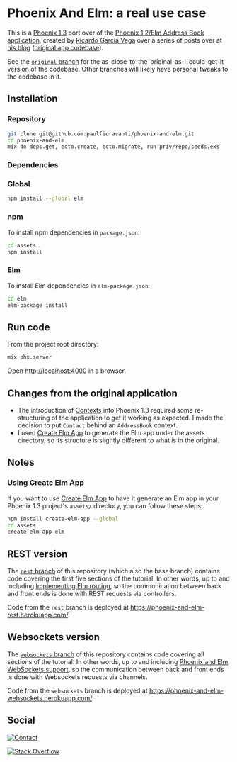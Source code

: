 # Phoenix And Elm: a real use case

This is a [Phoenix 1.3][] port over of the
[Phoenix 1.2/Elm Address Book application][], created by
[Ricardo García Vega][] over a series of posts over at
[his blog][codeloveandboards] ([original app codebase][]).

See the [`original` branch][] for the as-close-to-the-original-as-I-could-get-it
version of the codebase. Other branches will likely have personal tweaks to the
codebase in it.

## Installation

### Repository

```sh
git clone git@github.com:paulfioravanti/phoenix-and-elm.git
cd phoenix-and-elm
mix do deps.get, ecto.create, ecto.migrate, run priv/repo/seeds.exs
```

### Dependencies

### Global

```sh
npm install --global elm
```

### npm

To install npm dependencies in `package.json`:

```sh
cd assets
npm install
```

### Elm

To install Elm dependencies in `elm-package.json`:

```sh
cd elm
elm-package install
```

## Run code

From the project root directory:

```sh
mix phx.server
```

Open <http://localhost:4000> in a browser.

## Changes from the original application

- The introduction of [Contexts][] into Phoenix 1.3 required some re-structuring
  of the application to get it working as expected. I made the decision to put
  `Contact` behind an `AddressBook` context.
- I used [Create Elm App][] to generate the Elm app under the assets directory,
  so its structure is slightly different to what is in the original.

## Notes

### Using Create Elm App

If you want to use [Create Elm App][] to have it generate an Elm app in your
Phoenix 1.3 project's `assets/` directory, you can follow these steps:

```sh
npm install create-elm-app --global
cd assets
create-elm-app elm
```

## REST version

The [`rest` branch][] of this repository (which also the base branch) contains
code covering the first five sections of the tutorial. In other words, up to and
including [Implementing Elm routing][], so the communication between back
and front ends is done with REST requests via controllers.

Code from the `rest` branch is deployed at
<https://phoenix-and-elm-rest.herokuapp.com/>.

## Websockets version

The [`websockets` branch][] of this repository contains code covering all
sections of the tutorial. In other words, up to and including
[Phoenix and Elm WebSockets support][], so the communication between back and
front ends is done with Websockets requests via channels.

Code from the `websockets` branch is deployed at
<https://phoenix-and-elm-websockets.herokuapp.com/>.

## Social

[![Contact][twitter-badge]][twitter-url]

[![Stack Overflow][stackoverflow-badge]][stackoverflow-url]

[codeloveandboards]: http://codeloveandboards.com/
[Contexts]: https://hexdocs.pm/phoenix/contexts.html
[Create Elm App]: https://github.com/halfzebra/create-elm-app
[Implementing Elm routing]: http://codeloveandboards.com/blog/2017/03/07/phoenix-and-elm-a-real-use-case-pt-5/
[`original` branch]: https://github.com/paulfioravanti/phoenix-and-elm/tree/original
[original app codebase]: https://github.com/bigardone/phoenix-and-elm
[Phoenix 1.2/Elm Address Book application]: http://codeloveandboards.com/blog/2017/02/02/phoenix-and-elm-a-real-use-case-pt-1/
[Phoenix 1.3]: http://phoenixframework.org/blog/phoenix-1-3-0-released
[Phoenix and Elm WebSockets support]: http://codeloveandboards.com/blog/2017/03/19/phoenix-and-elm-a-real-use-case-pt-6/
[Ricardo García Vega]: https://twitter.com/bigardone
[`rest` branch]: https://github.com/paulfioravanti/phoenix-and-elm/tree/rest
[stackoverflow-badge]: http://stackoverflow.com/users/flair/567863.png
[stackoverflow-url]: http://stackoverflow.com/users/567863/paul-fioravanti
[twitter-badge]: https://img.shields.io/badge/contact-%40paulfioravanti-blue.svg
[twitter-url]: https://twitter.com/paulfioravanti
[`websockets` branch]: https://github.com/paulfioravanti/phoenix-and-elm/tree/websockets
